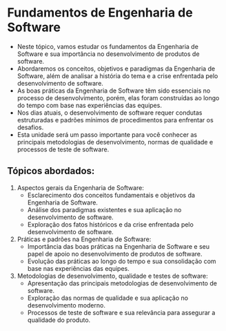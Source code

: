 # Fundamentos de Engenharia de Software

* Neste tópico, vamos estudar os fundamentos da Engenharia de Software e sua importância no desenvolvimento de produtos de software.
* Abordaremos os conceitos, objetivos e paradigmas da Engenharia de Software, além de analisar a história do tema e a crise enfrentada pelo desenvolvimento de software.
* As boas práticas da Engenharia de Software têm sido essenciais no processo de desenvolvimento, porém, elas foram construídas ao longo do tempo com base nas experiências das equipes.
* Nos dias atuais, o desenvolvimento de software requer condutas estruturadas e padrões mínimos de procedimentos para enfrentar os desafios.
* Esta unidade será um passo importante para você conhecer as principais metodologias de desenvolvimento, normas de qualidade e processos de teste de software.

## Tópicos abordados:

1. Aspectos gerais da Engenharia de Software:
   * Esclarecimento dos conceitos fundamentais e objetivos da Engenharia de Software.
   * Análise dos paradigmas existentes e sua aplicação no desenvolvimento de software.
   * Exploração dos fatos históricos e da crise enfrentada pelo desenvolvimento de software.
2. Práticas e padrões na Engenharia de Software:
   * Importância das boas práticas na Engenharia de Software e seu papel de apoio no desenvolvimento de produtos de software.
   * Evolução das práticas ao longo do tempo e sua consolidação com base nas experiências das equipes.
3. Metodologias de desenvolvimento, qualidade e testes de software:
   * Apresentação das principais metodologias de desenvolvimento de software.
   * Exploração das normas de qualidade e sua aplicação no desenvolvimento moderno.
   * Processos de teste de software e sua relevância para assegurar a qualidade do produto.
